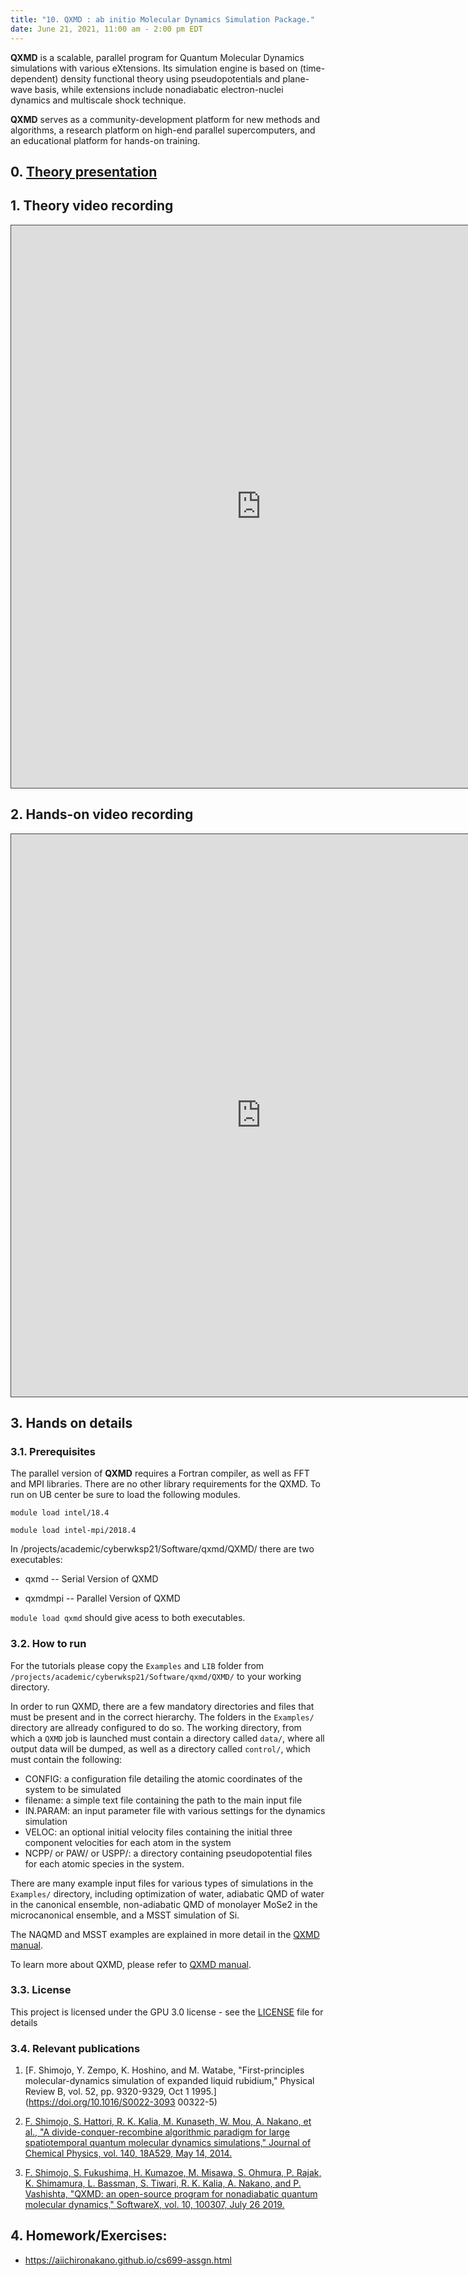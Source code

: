 ```yaml
---
title: "10. QXMD : ab initio Molecular Dynamics Simulation Package."
date: June 21, 2021, 11:00 am - 2:00 pm EDT
---
```


**QXMD** is a scalable, parallel program for Quantum Molecular Dynamics simulations with various eXtensions. 
Its simulation engine is based on (time-dependent) density functional theory using pseudopotentials and 
plane-wave basis, while extensions include nonadiabatic electron-nuclei dynamics and multiscale shock technique.

**QXMD** serves as a community-development platform for new methods and algorithms, a research platform on high-end
parallel supercomputers, and an educational platform for hands-on training.

## 0. [Theory presentation](../files/Nakano-Linker-qxmd.pdf)

## 1. Theory video recording

<iframe src="https://ub.hosted.panopto.com/Panopto/Pages/Embed.aspx?id=480e477a-e21d-4bdd-ac99-ad4e01349e44&
autoplay=false&offerviewer=true&showtitle=true&showbrand=false&start=0&interactivity=all" height="900" width="800" 
style="border: 1px solid #464646;" allowfullscreen allow="autoplay"></iframe>

## 2. Hands-on video recording

<iframe src="https://ub.hosted.panopto.com/Panopto/Pages/Embed.aspx?id=f87df9aa-1230-4382-9650-ad4e0133ca48&
autoplay=false&offerviewer=true&showtitle=true&showbrand=false&start=0&interactivity=all" height="900" width="800" 
style="border: 1px solid #464646;" allowfullscreen allow="autoplay"></iframe>
 
## 3. Hands on details

### 3.1. Prerequisites
The parallel version of **QXMD** requires a Fortran compiler, as well as FFT and MPI libraries. 
There are no other library requirements for the QXMD. To run on UB center be sure to load the following modules.

    module load intel/18.4

    module load intel-mpi/2018.4

In /projects/academic/cyberwksp21/Software/qxmd/QXMD/ there are two executables:
     
 * qxmd    -- Serial Version of QXMD
      
 * qxmdmpi -- Parallel Version of QXMD

`module load qxmd` should give acess to both executables.

### 3.2. How to run

For the tutorials please copy the `Examples` and `LIB` folder from `/projects/academic/cyberwksp21/Software/qxmd/QXMD/` 
to your working directory. 


In order to run QXMD, there are a few mandatory directories and files that must be present and in the correct hierarchy. 
The folders in the `Examples/` directory are allready configured to do so. The working directory, from which a `QXMD`
job is launched must contain a directory called `data/`, where all output data will be dumped, as well as a directory 
called `control/`, which must contain the following:

 * CONFIG: a configuration file detailing the atomic coordinates of the system to be simulated
 * filename: a simple text file containing the path to the main input file
 * IN.PARAM: an input parameter file with various settings for the dynamics simulation 
 * VELOC: an optional initial velocity files containing the initial three component velocities for each atom in the system
 * NCPP/ or PAW/ or USPP/: a directory containing pseudopotential files for each atomic species in the system. 

There are many example input files for various types of simulations in the `Examples/` directory, 
including optimization of water, adiabatic QMD of water in the canonical ensemble, non-adiabatic QMD of monolayer MoSe2
 in the microcanonical ensemble, and a MSST simulation of Si.

The NAQMD and MSST examples are explained in more detail in the [QXMD manual](https://usccacs.github.io/QXMD/index.html).

To learn more about QXMD, please refer to [QXMD manual](https://usccacs.github.io/QXMD/index.html).


### 3.3. License
This project is licensed under the GPU 3.0 license - see the [LICENSE](https://github.com/USCCACS/QXMD/blob/master/LICENSE) 
file for details


### 3.4. Relevant publications

1) [F. Shimojo, Y. Zempo, K. Hoshino, and M. Watabe, "First-principles molecular-dynamics simulation of expanded liquid 
rubidium," Physical Review B, vol. 52, pp. 9320-9329, Oct 1 1995.](https://doi.org/10.1016/S0022-3093 00322-5)

2) [F. Shimojo, S. Hattori, R. K. Kalia, M. Kunaseth, W. Mou, A. Nakano, et al., "A divide-conquer-recombine 
algorithmic paradigm for large spatiotemporal quantum molecular dynamics simulations," Journal of Chemical 
Physics, vol. 140, 18A529, May 14, 2014.](https://doi.org/10.1063/1.4869342)

3) [F. Shimojo, S. Fukushima, H. Kumazoe, M. Misawa, S. Ohmura, P. Rajak, K. Shimamura, L. Bassman, S. Tiwari, 
R. K. Kalia, A. Nakano, and P. Vashishta, "QXMD: an open-source program for nonadiabatic quantum 
molecular dynamics," SoftwareX, vol. 10, 100307, July 26 2019.](https://doi.org/10.1016/j.softx.2019.100307)


## 4. Homework/Exercises:

* https://aiichironakano.github.io/cs699-assgn.html


